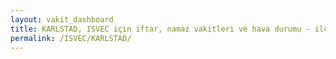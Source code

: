 ```yaml
---
layout: vakit_dashboard
title: KARLSTAD, ISVEC için iftar, namaz vakitleri ve hava durumu - ilçe/eyalet seç
permalink: /ISVEC/KARLSTAD/
---
```


<script type="text/javascript">
  var GLOBAL_COUNTRY = 'ISVEC';
  var GLOBAL_CITY = 'KARLSTAD';
  var GLOBAL_STATE = '';
  var lat = 72;
  var lon = 21;
</script>
